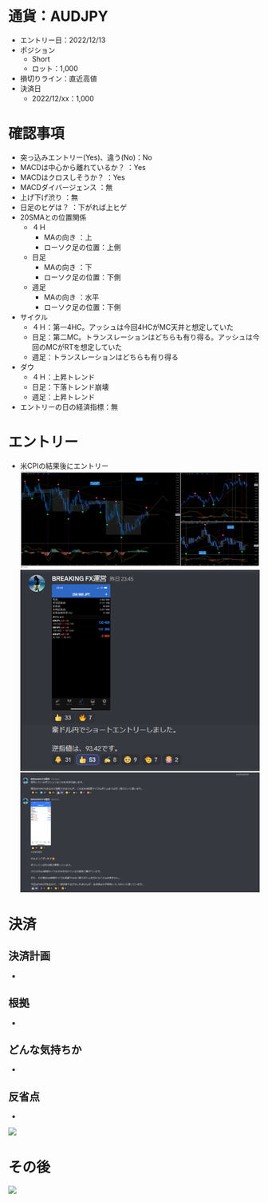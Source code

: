 # 通貨：AUDJPY
- エントリー日：2022/12/13
- ポジション
  - Short
  - ロット：1,000
- 損切りライン：直近高値
- 決済日
  - 2022/12/xx：1,000

# 確認事項
- 突っ込みエントリー(Yes)、違う(No)：No
- MACDは中心から離れているか？     ：Yes
- MACDはクロスしそうか？           ：Yes
- MACDダイバージェンス             ：無
- 上げ下げ渋り                     ：無
- 日足のヒゲは？                   ：下がれば上ヒゲ
- 20SMAとの位置関係
  - ４Ｈ
    - MAの向き        ：上
    - ローソク足の位置：上側
  - 日足
    - MAの向き        ：下
    - ローソク足の位置：下側
  - 週足
    - MAの向き        ：水平
    - ローソク足の位置：下側
- サイクル
  - ４Ｈ：第一4HC。アッシュは今回4HCがMC天井と想定していた
  - 日足：第二MC。トランスレーションはどちらも有り得る。アッシュは今回のMCがRTを想定していた
  - 週足：トランスレーションはどちらも有り得る
- ダウ
  - ４Ｈ：上昇トレンド
  - 日足：下落トレンド崩壊
  - 週足：上昇トレンド
- エントリーの日の経済指標：無

# エントリー
- 米CPIの結果後にエントリー
![](2022-12-14-08-06-31.png)
![](2022-12-14-08-13-36.png)
![](2022-12-14-08-14-42.png)

# 決済
## 決済計画
- 

## 根拠
- 

## どんな気持ちか
- 

## 反省点
- 

![](./ex01.png)

# その後
![](./af01.png)

